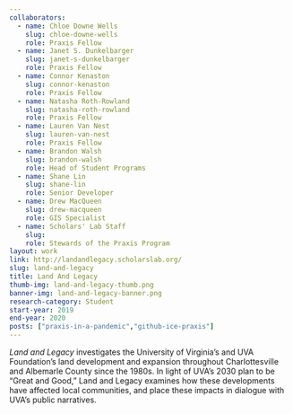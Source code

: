 ```yaml
---
collaborators:
  - name: Chloe Downe Wells
    slug: chloe-downe-wells
    role: Praxis Fellow
  - name: Janet S. Dunkelbarger
    slug: janet-s-dunkelbarger
    role: Praxis Fellow
  - name: Connor Kenaston
    slug: connor-kenaston
    role: Praxis Fellow
  - name: Natasha Roth-Rowland
    slug: natasha-roth-rowland
    role: Praxis Fellow
  - name: Lauren Van Nest
    slug: lauren-van-nest
    role: Praxis Fellow
  - name: Brandon Walsh
    slug: brandon-walsh
    role: Head of Student Programs
  - name: Shane Lin
    slug: shane-lin
    role: Senior Developer
  - name: Drew MacQueen
    slug: drew-macqueen
    role: GIS Specialist
  - name: Scholars' Lab Staff
    slug:
    role: Stewards of the Praxis Program
layout: work
link: http://landandlegacy.scholarslab.org/
slug: land-and-legacy
title: Land And Legacy
thumb-img: land-and-legacy-thumb.png
banner-img: land-and-legacy-banner.png
research-category: Student
start-year: 2019
end-year: 2020
posts: ["praxis-in-a-pandemic","github-ice-praxis"]
---
```

<i>Land and Legacy</i> investigates the University of Virginia’s and UVA Foundation’s land development and expansion throughout Charlottesville and Albemarle County since the 1980s. In light of UVA’s 2030 plan to be “Great and Good,” Land and Legacy examines how these developments have affected local communities, and place these impacts in dialogue with UVA’s public narratives.


